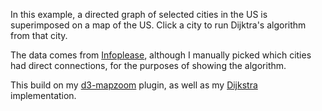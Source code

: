 In this example, a directed graph of selected cities in the US is superimposed on a map of
the US. Click a city to run Dijktra's algorithm from that city.

The data comes from [Infoplease](http://www.infoplease.com/ipa/A0004592.html), although I manually
picked which cities had direct connections, for the purposes of showing the algorithm.

This build on my [d3-mapzoom](http://bl.ocks.org/sdjacobs/9ce5fadce234497dc592) plugin, as well as
my [Dijkstra](http://bl.ocks.org/sdjacobs/3900867adc06c7680d48) implementation.
